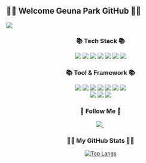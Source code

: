 ## 👩‍💻 Welcome Geuna Park GitHub 👩‍💻
<a href="https://hits.seeyoufarm.com">
  <img src="https://hits.seeyoufarm.com/api/count/incr/badge.svg?url=https%3A%2F%2Fgithub.com%2Fgeunapark&count_bg=%2300812F&title_bg=%2391D99D&icon=&icon_color=%23E7E7E7&title=방문자수&edge_flat=false"/>
</a>

<h3 align="center">📚 Tech Stack 📚</h3>
<p align="center">
  <img src="https://img.shields.io/badge/java-007396?style=flat-square&logo=java&logoColor=white"/> 
  <img src="https://img.shields.io/badge/JavaScript-F7DF1E?style=flat-square&logo=javascript&logoColor=black"/> 
  <img src="https://img.shields.io/badge/jQuery-0769AD?style=flat-square&logo=jQuery&logoColor=white"/> 
  <img src="https://img.shields.io/badge/JSON-000000?style=flat-square&logo=json&logoColor=white"/> 
  <img src="https://img.shields.io/badge/HTML5-E34F26?style=flat-square&logo=html5&logoColor=white"/> 
  <img src="https://img.shields.io/badge/CSS3-1572B6?style=flat-square&logo=css3&logoColor=white"/> 
  <img src="https://img.shields.io/badge/ORACLE-F80000?style=flat-square&logo=oracle&logoColor=white"/>
</p>

<h3 align="center">📚 Tool & Framework 📚</h3>
<p align="center">
  <img src="https://img.shields.io/badge/Postman-FF6C37?style=flat-square&logo=Postman&logoColor=white"/> 
  <img src="https://img.shields.io/badge/GitHub-181717?style=flat-square&logo=GitHub&logoColor=white"/> 
  <img src="https://img.shields.io/badge/Apache Tomcat-F8DC75?style=flat-square&logo=apachetomcat&logoColor=black"/> 
  <img src="https://img.shields.io/badge/Amazon AWS-232F3E?style=flat-square&logo=amazonaws&logoColor=white"/> 
  <img src="https://img.shields.io/badge/Spring Boot-008000?style=flat-square&logo=Spring Boot&logoColor=white"/> 
  <img src="https://img.shields.io/badge/FIGMA-FF00FF?style=flat-square&logo=FIGMA&logoColor=white"/> 
  <img src="https://img.shields.io/badge/MyBatis-FFA500?style=flat-square&logo=MyBatis&logoColor=white"/> 
  <br>
  <img src="https://img.shields.io/badge/IntelliJ-9400D3?style=flat-square&logo=IntelliJ&logoColor=white"/> 
  <img src="https://img.shields.io/badge/Visual Studio Code-00BFFF?style=flat-square&logo=Visual Studio Code&logoColor=white"/> 
  <img src="https://img.shields.io/badge/Eclipse-0000FF?style=flat-square&logo=Eclipse&logoColor=white"/> 
</p>

<h3 align="center">🌈 Follow Me 🌈</h3>
<p align="center">
  <a href="https://velog.io/@geuna_park/posts">
    <img src="https://img.shields.io/badge/Tech%20Blog-11B48A?style=flat-square&logo=Vimeo&logoColor=white"/>
  </a>&nbsp
</p>

<h3 align="center">👩‍💻 My GitHub Stats 👩‍💻</h3>
<div align="center">
  
 [![Top Langs](https://github-readme-stats.vercel.app/api/top-langs/?username=geunapark&layout=compact)](https://github.com/anuraghazra/github-readme-stats)
</div>

